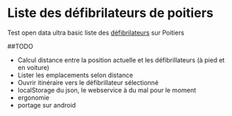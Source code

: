 # Liste des défibrilateurs de poitiers
Test open data ultra basic
liste des [défibrilateurs](http://fr.wikipedia.org/wiki/D%C3%A9fibrillateur_automatique) sur Poitiers

##TODO

 - Calcul distance entre la position actuelle et les défibrillateurs (à pied et en voiture)
 - Lister les emplacements selon distance
 - Ouvrir itinéraire vers le défibrillateur sélectionné
 - localStorage du json, le webservice à du mal pour le moment
 - ergonomie
 - portage sur android